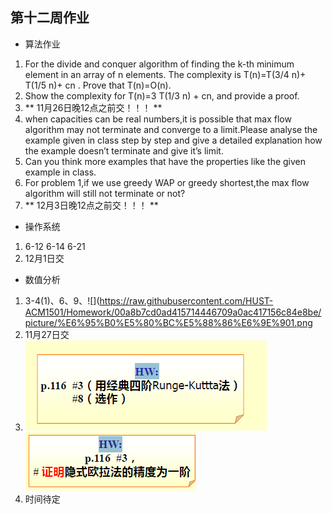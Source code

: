 ## 第十二周作业
+ 算法作业
1. For the divide and conquer algorithm of finding the k-th minimum element in an array of n elements. The complexity is T(n)=T(3/4 n)+ T⁡(1/5 n)+ cn . Prove that  T(n)=O(n).
2. Show the complexity for T(n)=3 T(1/3 n) + cn, and provide a proof.
3. ** 11月26日晚12点之前交！！！ **
4. when capacities can be real numbers,it is possible that max flow algorithm may not terminate and converge to a limit.Please analyse the example given in class step by step and give a detailed explanation how the example doesn’t terminate and give it’s limit.
5. Can you think more examples that have the properties like the given example in class.
6. For problem 1,if we use greedy WAP or greedy shortest,the max flow algorithm will still not terminate or not?
7. ** 12月3日晚12点之前交！！！ **
+ 操作系统
1. 6-12 6-14 6-21
2. 12月1日交
+ 数值分析
1. 3-4(1)、6、9、![](https://raw.githubusercontent.com/HUST-ACM1501/Homework/00a8b7cd0ad415714446709a0ac417156c84e8be/picture/%E6%95%B0%E5%80%BC%E5%88%86%E6%9E%901.png
2. 11月27日交
3. ![](https://raw.githubusercontent.com/HUST-ACM1501/Homework/00a8b7cd0ad415714446709a0ac417156c84e8be/picture/%E6%95%B0%E5%80%BC%E5%88%86%E6%9E%902.png)
![](https://raw.githubusercontent.com/HUST-ACM1501/Homework/00a8b7cd0ad415714446709a0ac417156c84e8be/picture/%E6%95%B0%E5%80%BC%E5%88%86%E6%9E%903.png)
4. 时间待定